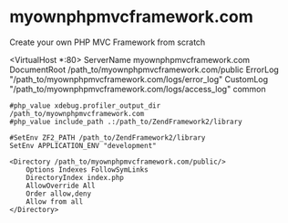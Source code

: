 myownphpmvcframework.com
========================

Create your own PHP MVC Framework from scratch

<VirtualHost *:80>
    ServerName myownphpmvcframework.com
    DocumentRoot /path_to/myownphpmvcframework.com/public
    ErrorLog "/path_to/myownphpmvcframework.com/logs/error_log"
    CustomLog "/path_to/myownphpmvcframework.com/logs/access_log" common

    #php_value xdebug.profiler_output_dir /path_to/myownphpmvcframework.com
    #php_value include_path .:/path_to/ZendFramework2/library

    #SetEnv ZF2_PATH /path_to/ZendFramework2/library
    SetEnv APPLICATION_ENV "development"

    <Directory /path_to/myownphpmvcframework.com/public/>
        Options Indexes FollowSymLinks
        DirectoryIndex index.php
        AllowOverride All
        Order allow,deny
        Allow from all
    </Directory>
</VirtualHost>